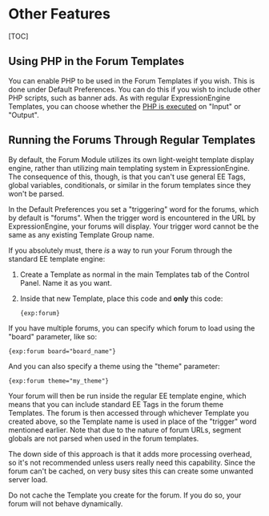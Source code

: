 <!--
    This source file is part of the open source project
    ExpressionEngine User Guide (https://github.com/ExpressionEngine/ExpressionEngine-User-Guide)

    @link      https://expressionengine.com/
    @copyright Copyright (c) 2003-2020, Packet Tide, LLC (https://www.packettide.com)
    @license   https://expressionengine.com/license Licensed under Apache License, Version 2.0
-->

# Other Features

[TOC]

## Using PHP in the Forum Templates

You can enable PHP to be used in the Forum Templates if you wish. This is done under Default Preferences. You can do this if you wish to include other PHP scripts, such as banner ads. As with regular ExpressionEngine Templates, you can choose whether the [PHP is executed](templates/overview.md#php-in-templates) on "Input" or "Output".

## Running the Forums Through Regular Templates

By default, the Forum Module utilizes its own light-weight template display engine, rather than utilizing main templating system in ExpressionEngine. The consequence of this, though, is that you can't use general EE Tags, global variables, conditionals, or similar in the forum templates since they won't be parsed.

In the Default Preferences you set a "triggering" word for the forums, which by default is "forums". When the trigger word is encountered in the URL by ExpressionEngine, your forums will display. Your trigger word cannot be the same as any existing Template Group name.

If you absolutely must, there _is_ a way to run your Forum through the standard EE template engine:

1.  Create a Template as normal in the main Templates tab of the Control Panel. Name it as you want.
2.  Inside that new Template, place this code and **only** this code:

        {exp:forum}

If you have multiple forums, you can specify which forum to load using the "board" parameter, like so:

    {exp:forum board="board_name"}

And you can also specify a theme using the "theme" parameter:

    {exp:forum theme="my_theme"}

Your forum will then be run inside the regular EE template engine, which means that you can include standard EE Tags in the forum theme Templates. The forum is then accessed through whichever Template you created above, so the Template name is used in place of the "trigger" word mentioned earlier. Note that due to the nature of forum URLs, segment globals are not parsed when used in the forum templates.

The down side of this approach is that it adds more processing overhead, so it's not recommended unless users really need this capability. Since the forum can't be cached, on very busy sites this can create some unwanted server load.

Do not cache the Template you create for the forum. If you do so, your forum will not behave dynamically.
